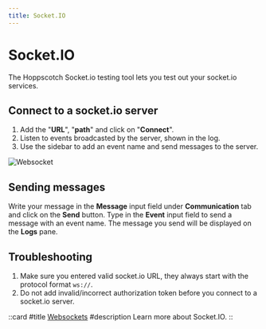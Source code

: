 ```yaml
---
title: Socket.IO
---
```


# Socket.IO

The Hoppscotch Socket.io testing tool lets you test out your socket.io services.

## Connect to a socket.io server

1. Add the "**URL**", "**path**" and click on "**Connect**".
2. Listen to events broadcasted by the server, shown in the log.
3. Use the sidebar to add an event name and send messages to the server.

![Websocket](/images/getting-started/realtime/socket-io.gif)

## Sending messages

Write your message in the **Message** input field under **Communication** tab and click on the **Send** button. Type in the **Event** input field to send a message with an event name. The message you send will be displayed on the **Logs** pane.

## Troubleshooting

1. Make sure you entered valid socket.io URL, they always start with the protocol format `ws://`.
2. Do not add invalid/incorrect authorization token before you connect to a socket.io server.

::card
#title
[Websockets](/documentation/protocols/realtime#socketio)
#description
Learn more about Socket.IO.
::
